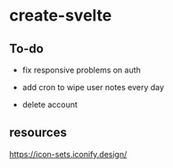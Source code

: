 # create-svelte

## To-do
- fix responsive problems on auth
- add cron to wipe user notes every day

- delete account

## resources

https://icon-sets.iconify.design/

 